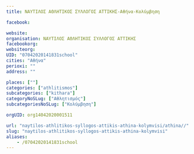 ```yaml
---
title: ΝΑΥΤΙΛΟΣ ΑΘΛΗΤΙΚΟΣ ΣΥΛΛΟΓΟΣ ΑΤΤΙΚΗΣ-Αθήνα-Κολύμβηση

facebook:

website:
organisation: ΝΑΥΤΙΛΟΣ ΑΘΛΗΤΙΚΟΣ ΣΥΛΛΟΓΟΣ ΑΤΤΙΚΗΣ
facebookorg:
websiteorg:
UID: "07042020141831school"
cities: "Αθήνα"
perioxi: ""
address: ""

places: [""]
categories: ["athlitismos"]
subcategories: ["kithara"]
categoryNoSLug: ["Αθλητισμός"]
subcategoriesNoSLug: ["Κολύμβηση"]

orgUID: org14042020001511

url: "naytilos-athlitikos-syllogos-attikis-athina-kolymvisi/athina//"
slug: "naytilos-athlitikos-syllogos-attikis-athina-kolymvisi"
aliases:
    - /07042020141831school
---
```





